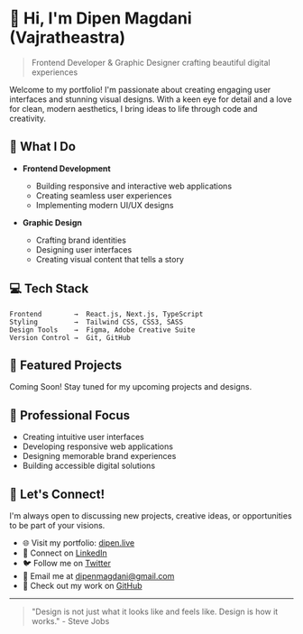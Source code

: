 # 👋 Hi, I'm Dipen Magdani (Vajratheastra)

> Frontend Developer & Graphic Designer crafting beautiful digital experiences

Welcome to my portfolio! I'm passionate about creating engaging user interfaces and stunning visual designs. With a keen eye for detail and a love for clean, modern aesthetics, I bring ideas to life through code and creativity.

## 🎨 What I Do

- **Frontend Development**

  - Building responsive and interactive web applications
  - Creating seamless user experiences
  - Implementing modern UI/UX designs

- **Graphic Design**
  - Crafting brand identities
  - Designing user interfaces
  - Creating visual content that tells a story

## 💻 Tech Stack

```text
Frontend        →  React.js, Next.js, TypeScript
Styling         →  Tailwind CSS, CSS3, SASS
Design Tools    →  Figma, Adobe Creative Suite
Version Control →  Git, GitHub
```

## 🌟 Featured Projects

Coming Soon! Stay tuned for my upcoming projects and designs.

## 🎯 Professional Focus

- Creating intuitive user interfaces
- Developing responsive web applications
- Designing memorable brand experiences
- Building accessible digital solutions

## 🤝 Let's Connect!

I'm always open to discussing new projects, creative ideas, or opportunities to be part of your visions.

- 🌐 Visit my portfolio: [dipen.live](https://dipen.live)
- 💼 Connect on [LinkedIn](https://linkedin.com/in/dipenmagdani)
- 🐦 Follow me on [Twitter](https://twitter.com/vajratheastra)
- 📧 Email me at dipenmagdani@gmail.com
- 🔗 Check out my work on [GitHub](https://github.com/dipenmagdani)

---

> "Design is not just what it looks like and feels like. Design is how it works." - Steve Jobs
